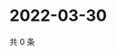 # 2022-03-30

共 0 条

<!-- BEGIN WEIBO -->
<!-- 最后更新时间 Wed Mar 30 2022 16:19:18 GMT+0800 (China Standard Time) -->

<!-- END WEIBO -->
